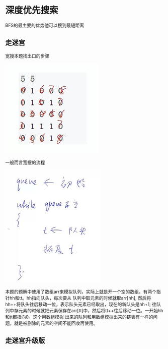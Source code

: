 # 深度优先搜索
BFS的最主要的优势他可以搜到最短距离
## 走迷宫
宽搜本题找出口的步骤

![](pics/宽搜步骤.JPG)

一般而言宽搜的流程

![](pics/宽搜流程.JPG)

本题的题解中使用了数组arr来模拟队列，实际上就是开一个空的数组，有两个指针hh和tt。hh指向队头，每次要从
队列中取元素的时候就取arr[hh], 然后将hh++将队头往后移动一位，表示队头元素已经取出，现在的新队头是hh+1;
往队列中存元素的时候就把元素保存在arr[tt]中，然后将tt++往后移动一位。一开始hh和tt都指向0。这个用数组模拟
出来的队列和用数组模拟出来的链表有一样的问题，就是被删除的元素的空间不能回收再使用。
## 走迷宫升级版